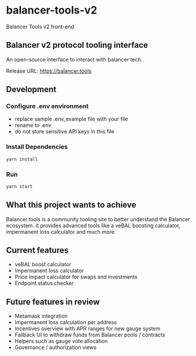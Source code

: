 # balancer-tools-v2
Balancer Tools v2 front-end

## Balancer v2 protocol tooling interface

An open-source interface to interact with balancer tech.


Release URL: https://balancer.tools

## Development

### Configure .env environment
- replace sample .env_example file with your file
- rename to .env
- do not store sensitive API keys in this file

### Install Dependencies

```bash
yarn install
```

### Run

```bash
yarn start
```

## What this project wants to achieve
Balancer.tools is a community tooling site to better understand the Balancer ecosystem. It provides advanced tools like a veBAL boosting calculator, impermanent loss calculator and much more.

## Current features

* veBAL boost calculator
* Impermanent loss calculator
* Price impact calculator for swaps and investments
* Endpoint status checker

## Future features in review

* Metamask integration
* Impermanent loss calculation per address
* Incentives overview with APR ranges for new gauge system
* Fallback UI to withdraw funds from Balancer pools / contracts
* Helpers such as gauge vote allocation
* Governance / authorization views